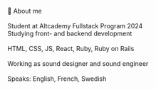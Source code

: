 👋  About me
<br><br>
Student at Altcademy Fullstack Program 2024 
<br>
Studying front- and backend development
<br>
<br>
HTML, CSS, JS, React, Ruby, Ruby on Rails  
<br>
Working as sound designer and sound engineer
<br>
<br>
Speaks: English, French, Swedish
<br><br>







